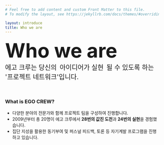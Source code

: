 ```yaml
---
# Feel free to add content and custom Front Matter to this file.
# To modify the layout, see https://jekyllrb.com/docs/themes/#overriding-theme-defaults

layout: introduce
title: Who we are
---
```


<div style="font-size: 48pt; font-weight:bold; ">Who we are</div>
<div style="font-size: 16pt;">에고 크루는 당신의 <span style="padding: 4px; background:  var(--lighter);">아이디어가 실현</span> 될 수 있도록 하는</div>
<div style="font-size: 16pt;">'프로젝트 네트워크'입니다.</div>

<br>
<br>

>
### What is EGO CREW?
- 다양한 분야의 전문가와 함께 프로젝트 팀을 구성하여 진행합니다.
- 2009년부터 총 20명이 에고 크루에서 **28번의 값진 도전**과 **24번의 실현**을 경험했습니다.
- 집단 지성을 활용한 동기부여 및 퍼스널 피드백, 토론 등 자기계발 프로그램을 진행하고 있습니다.
